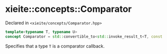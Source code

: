 # xieite::concepts::Comparator
Declared in `<xieite/concepts/Comparator.hpp>`
```cpp
template<typename T, typename U>
concept Comparator = std::convertible_to<std::invoke_result_t<T, const U&, const U&>, bool>;
```
Specifies that a type `T` is a comparator callback.
